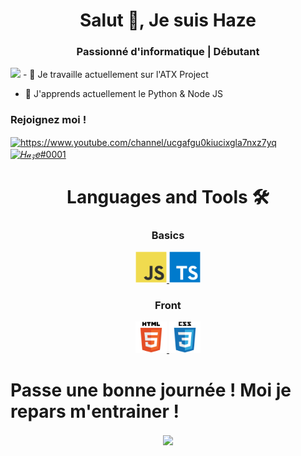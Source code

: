 <h1 align="center">Salut 👋, Je suis Haze</h1>
<h3 align="center">Passionné d'informatique | Débutant</h3>

<img src="https://readme-typing-svg.herokuapp.com?duration=2000&color=EBD41B&center=true&vCenter=true&lines=debutant+developper;videogame+addict;python+for+life">
- 🔭 Je travaille actuellement sur l'ATX Project

- 🌱 J'apprends actuellement le Python & Node JS

<h3 align="left">Rejoignez moi !</h3>
<p align="left">
<a href="https://www.youtube.com/c/https://www.youtube.com/channel/ucgafgu0kiucixgla7nxz7yq" target="blank"><img align="center" src="https://raw.githubusercontent.com/rahuldkjain/github-profile-readme-generator/master/src/images/icons/Social/youtube.svg" alt="https://www.youtube.com/channel/ucgafgu0kiucixgla7nxz7yq" height="30" width="40" /></a>
<a href="https://discord.gg/𝐻𝒶𝓏𝑒#0001" target="blank"><img align="center" src="https://raw.githubusercontent.com/rahuldkjain/github-profile-readme-generator/master/src/images/icons/Social/discord.svg" alt="𝐻𝒶𝓏𝑒#0001" height="30" width="40" /></a>
</p>

<p align="center">
<h1 align="center">Languages and Tools 🛠</h1>

<p align="center">
<h3 align="center">Basics</h3>
<p align="center">
    <a href="https://developer.mozilla.org/en-US/docs/Web/JavaScript" target="_blank"> <img src="https://raw.githubusercontent.com/devicons/devicon/master/icons/javascript/javascript-original.svg" alt="javascript" width="50" height="50"/> </a>
    <a href="https://www.typescriptlang.org/" target="_blank"> <img src="https://raw.githubusercontent.com/devicons/devicon/master/icons/typescript/typescript-original.svg" alt="typescript" width="50" height="50"/> </a>

<h3 align="center">Front</h3>
<p align="center">
    <a href="https://www.w3.org/html/" target="_blank"> <img src="https://raw.githubusercontent.com/devicons/devicon/master/icons/html5/html5-original-wordmark.svg" alt="html5" width="50" height="50"/> </a>
    <a href="https://www.w3schools.com/css/" target="_blank"> <img src="https://raw.githubusercontent.com/devicons/devicon/master/icons/css3/css3-original-wordmark.svg" alt="css3" width="50" height="50"/> </a>
<h1>Passe une bonne journée ! Moi je repars m'entrainer !</h1>
<p align="center">
   <img align="center" src="https://media.giphy.com/media/z5iCvo1oCbqt7ukMQs/giphy.gif">
</p>
